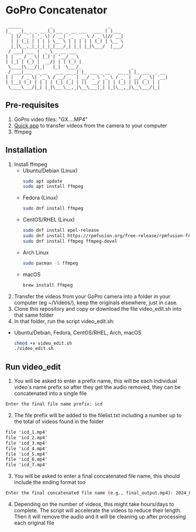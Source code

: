 # GoPro Concatenator
```
 _____           _                     _
|_   _|_ _ _ __ (_)___ _ __ ___   ___ ( )___
  | |/ _` | '_ \| / __| '_ ` _ \ / _ \|// __|
  | | (_| | | | | \__ \ | | | | | (_) | \__ \
  |_|\__,_|_|_|_|_|___/_| |_| |_|\___/  |___/
 / ___| ___ |  _ \ _ __ ___
| |  _ / _ \| |_) | '__/ _ \
| |_| | (_) |  __/| | | (_) |
 \____|\___/|_|   |_|  \___/_                   _
 / ___|___  _ __   ___ __ _| |_ ___ _ __   __ _| |_ ___  _ __
| |   / _ \| '_ \ / __/ _` | __/ _ \ '_ \ / _` | __/ _ \| '__|
| |__| (_) | | | | (_| (_| | ||  __/ | | | (_| | || (_) | |
 \____\___/|_| |_|\___\__,_|\__\___|_| |_|\__,_|\__\___/|_|

```
## Pre-requisites ##
1. GoPro video files: "GX....MP4"
2. [Quick app](https://gopro.com/en/us/shop/quik-app-video-photo-editor) to transfer videos from the camera to your computer
3. ffmpeg
   
## Installation ##
1. Install ffmpeg
   - Ubuntu/Debian (Linux)
     ```bash
     sudo apt update
     sudo apt install ffmpeg
     ```
   - Fedora (Linux)
     ```bash
     sudo dnf install ffmpeg
     ```
   - CentOS/RHEL (Linux)
     ```bash
     sudo dnf install epel-release
     sudo dnf install https://rpmfusion.org/free-release/rpmfusion-free-release-8.noarch.rpm
     sudo dnf install ffmpeg ffmpeg-devel
     ```
   - Arch Linux
     ```bash
     sudo pacman -S ffmpeg
     ```
   - macOS
     ```bash
     brew install ffmpeg
     ```
2. Transfer the videos from your GoPro camera into a folder in your computer (eg ~/Videos/), keep the originals elsewhere, just in case.
3. Clone this repository and copy or download the file video_edit.sh into that same folder
4. In that folder, run the script video_edit.sh:
  - Ubuntu/Debian, Fedora, CentOS/RHEL, Arch, macOS
     ```bash
     chmod +x video_edit.sh
     ./video_edit.sh
     ```
## Run video_edit ##
1. You will be asked to enter a prefix name, this will be each individual video's name prefix so after they get the audio removed, they can be concatenated into a single file
  ```bash
  Enter the final file name prefix: icd
  ```
2. The file prefix will be added to the filelist.txt including a number up to the total of videos found in the folder
  ```txt
  file 'icd_1.mp4'
  file 'icd_2.mp4'
  file 'icd_3.mp4'
  file 'icd_4.mp4'
  file 'icd_5.mp4'
  file 'icd_6.mp4'
  file 'icd_7.mp4'
  ```
3. You will be asked to enter a final concatenated file name, this should include the ending format too
  ```bash
  Enter the final concatenated file name (e.g., final_output.mp4): 2024_09_12.mp4
  ```
4. Depending on the number of videos, this might take hours/days to complete. The script will accelerate the videos to reduce their length. Then it will remove the audio and it will be cleaning up after processing each original file







